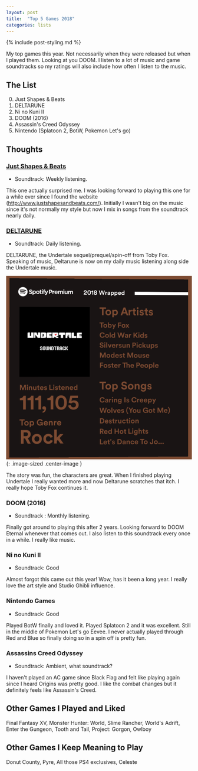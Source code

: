 ```yaml
---
layout: post
title:  "Top 5 Games 2018"
categories: lists
---
```


{% include post-styling.md %}

My top games this year. Not necessarily when they were released but when I played them. Looking at you DOOM. 
I listen to a lot of music and game soundtracks so my ratings will also include how often I listen to the music.

## The List

0. Just Shapes & Beats
1. DELTARUNE
1. Ni no Kuni II
1. DOOM (2016)
1. Assassin's Creed Odyssey
1. Nintendo (Splatoon 2, BotW, Pokemon Let's go)

## Thoughts

### [Just Shapes & Beats](http://www.justshapesandbeats.com/)
* Soundtrack: Weekly listening.

This one actually surprised me. I was looking forward to playing this one for a while ever since I found the website (http://www.justshapesandbeats.com/).
Initially I wasn't big on the music since it's not normally my style but now I mix in songs from the soundtrack nearly daily.



### [DELTARUNE](https://www.deltarune.com/)
* Soundtrack: Daily listening.

DELTARUNE, the Undertale sequel/prequel/spin-off from Toby Fox. Speaking of music, Deltarune is now on my daily music listening along side the Undertale music.   


![so much music](/assets/img/posts/top2018/music-me.png){: .image-sized .center-image }   

The story was fun, the characters are great. When I finished playing Undertale I really wanted more and now Deltarune scratches that itch. 
I really hope Toby Fox continues it.

### DOOM (2016)
* Soundtrack : Monthly listening.  

Finally got around to playing this after 2 years. Looking forward to DOOM Eternal whenever that comes out. I also listen to this soundtrack every once in a while. 
I really like music.



### Ni no Kuni II
* Soundtrack: Good 

Almost forgot this came out this year! Wow, has it been a long year. I really love the art style and Studio Ghibli influence.



### Nintendo Games
* Soundtrack: Good 

Played BotW finally and loved it. Played Splatoon 2 and it was excellent. Still in the middle of Pokemon Let's go Eevee. 
I never actually played through Red and Blue so finally doing so in a spin off is pretty fun.



### Assassins Creed Odyssey
* Soundtrack: Ambient, what soundtrack? 

I haven't played an AC game since Black Flag and felt like playing again since I heard Origins was pretty good. 
I like the combat changes but it definitely feels like Assassin's Creed.



## Other Games I Played and Liked
Final Fantasy XV, Monster Hunter: World, Slime Rancher, World's Adrift, Enter the Gungeon, Tooth and Tail, Project: Gorgon, Owlboy



## Other Games I Keep Meaning to Play
Donut County, Pyre, All those PS4 exclusives, Celeste